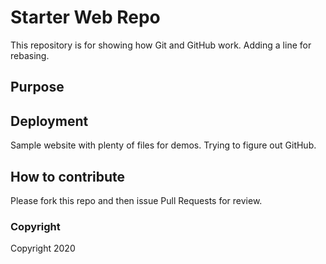 # Starter Web Repo

This repository is for showing how Git and GitHub work.
Adding a line for rebasing.

## Purpose

## Deployment

Sample website with plenty of files for demos. Trying to figure out GitHub.

## How to contribute

Please fork this repo and then issue Pull Requests for review.

### Copyright

Copyright 2020